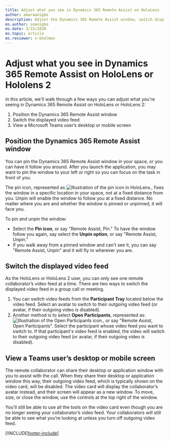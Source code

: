```yaml
---
title: Adjust what you see in Dynamics 365 Remote Assist on HoloLens 
author: amaraanigbo
description: Adjust the Dynamics 365 Remote Assist window, switch displayed video feed, and view Teams user's desktop or mobile screen. 
ms.author: soanigbo
ms.date: 3/15/2020
ms.topic: article
ms.reviewer: v-bholmes
---
```


# Adjust what you see in Dynamics 365 Remote Assist on HoloLens or Hololens 2

In this article, we'll walk through a few ways you can adjust what you're seeing in Dynamics 365 Remote Assist on HoloLens or HoloLens 2:

1. Position the Dynamics 365 Remote Assist window
2. Switch the displayed video feed
3. View a Microsoft Teams user’s desktop or mobile screen

## Position the Dynamics 365 Remote Assist window

You can pin the Dynamics 365 Remote Assist window in your space, or you can have it follow you around. After you launch the application, you may want to pin the window to your left or right so you can focus on the task in front of you.

The pin icon, represented as ![Illustration of the pin icon in HoloLens.](media/RAHL_Pin.png "Pin"), fixes the window in a specific location in your space, not at a fixed distance from you. Unpin will enable the window to follow you at a fixed distance. No matter where you are and whether the window is pinned or unpinned, it will face you.

To pin and unpin the window:
- Select the **Pin icon**, or say "Remote Assist, Pin." To have the window follow you again, say select the **Unpin option**, or say "Remote Assist, Unpin."
- If you walk away from a pinned window and can't see it, you can say "Remote Assist, Unpin" and it will fly to wherever you are.

## Switch the displayed video feed

As the HoloLens or HoloLens 2 user, you can only see one remote collaborator’s video feed at a time. There are two ways to switch the displayed video feed in a group call or meeting.

1. You can switch video feeds from the **Participant Tray** located below the video feed. Select an avatar to switch to their outgoing video feed (or avatar, if their outgoing video is disabled).
2. Another method is to select **Open Participants**, represented as: ![Illustration of the Open Participants icon.](media/RAHL_Participants.png "OpenParticpants"), or say "Remote Assist, Open Participants". Select the participant whose video feed you want to switch to. If that participant's video feed is enabled, the video will switch to their outgoing video feed (or avatar, if their outgoing video is disabled).

## View a Teams user’s desktop or mobile screen  

The remote collaborator can share their desktop or application window with you to assist with the call. When they share their desktop or application window this way, their outgoing video feed, which is typically shown on the video card, will be disabled. The video card will display the collaborator’s avatar instead, and their screen will appear as a new window. To move, size, or close the window, use the controls at the top right of the window.

You'll still be able to use all the tools on the video card even though you are no longer seeing your collaborator’s video feed. Your collaborators will still be able to see what you’re looking at unless you turn off outgoing video feed. 




[!INCLUDE[footer-include](../includes/footer-banner.md)]
